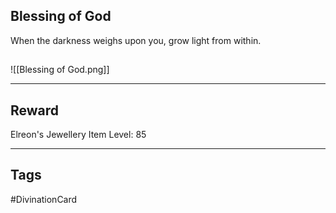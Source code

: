 ## Blessing of God
When the darkness weighs upon you, grow light from within.
## 
![[Blessing of God.png]]

---
## Reward
Elreon's Jewellery
Item Level: 85

---
## Tags
#DivinationCard
